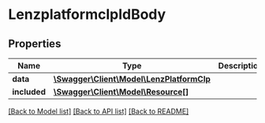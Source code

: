 # LenzplatformclpIdBody

## Properties
Name | Type | Description | Notes
------------ | ------------- | ------------- | -------------
**data** | [**\Swagger\Client\Model\LenzPlatformClp**](LenzPlatformClp.md) |  | [optional] 
**included** | [**\Swagger\Client\Model\Resource[]**](Resource.md) |  | [optional] 

[[Back to Model list]](../../README.md#documentation-for-models) [[Back to API list]](../../README.md#documentation-for-api-endpoints) [[Back to README]](../../README.md)

